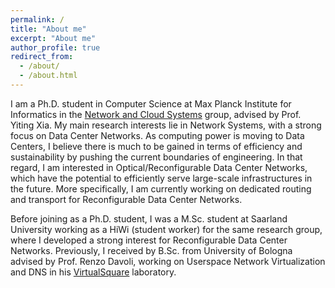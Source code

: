```yaml
---
permalink: /
title: "About me"
excerpt: "About me"
author_profile: true
redirect_from: 
  - /about/
  - /about.html
---
```


I am a Ph.D. student in Computer Science at Max Planck Institute for Informatics in the [Network and Cloud Systems](https://www.mpi-inf.mpg.de/departments/network-and-cloud-systems) group, advised by Prof. Yiting Xia.
My main research interests lie in Network Systems, with a strong focus on Data Center Networks. 
As computing power is moving to Data Centers, I believe there is much to be gained in terms of efficiency and sustainability by pushing the current boundaries of engineering. 
In that regard, I am interested in Optical/Reconfigurable Data Center Networks, which have the potential to efficiently serve large-scale infrastructures in the future.
More specifically, I am currently working on dedicated routing and transport for Reconfigurable Data Center Networks.

Before joining as a Ph.D. student, I was a M.Sc. student at Saarland University working as a HiWi (student worker) for the same research group, where I developed a strong interest for Reconfigurable Data Center Networks.
Previously, I received by B.Sc. from University of Bologna advised by Prof. Renzo Davoli, working on Userspace Network Virtualization and DNS in his [VirtualSquare](wiki.virtualsquare.org/) laboratory.
